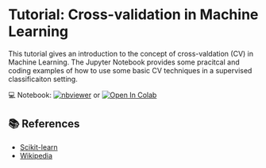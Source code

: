 # Tutorial: Cross-validation in Machine Learning

This tutorial gives an introduction to the concept of cross-valdation (CV) in Machine Learning.
The Jupyter Notebook provides some pracitcal and coding examples of how to use some basic CV techniques in a supervised classificaiton setting.

💻 Notebook:
[![nbviewer](https://img.shields.io/badge/-View-blue?logo=jupyter&style=flat&labelColor=gray)](https://nbviewer.org/github/FilippoMB/cross-validation-tutorial/blob/main/tutorial.ipynb) or [![Open In Colab](https://colab.research.google.com/assets/colab-badge.svg)](https://colab.research.google.com/github/FilippoMB/cross-validation-tutorial/blob/main/tutorial.ipynb)

## 📚 References

- [Scikit-learn](https://scikit-learn.org/stable/modules/cross_validation.html)
- [Wikipedia](https://en.wikipedia.org/wiki/Cross-validation_(statistics))
